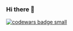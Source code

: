 ### Hi there 👋

  <a target="_blank" href="https://www.codewars.com/r/C6HkBg"><img src="https://www.codewars.com/users/markusende/badges/small" alt="codewars badge small" /></a>
